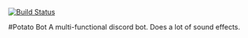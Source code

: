 [![Build Status](https://travis-ci.org/schwifty-space/potato-bot.svg?branch=master)](https://travis-ci.org/schwifty-space/potato-bot)

#Potato Bot
A multi-functional discord bot.
Does a lot of sound effects.
